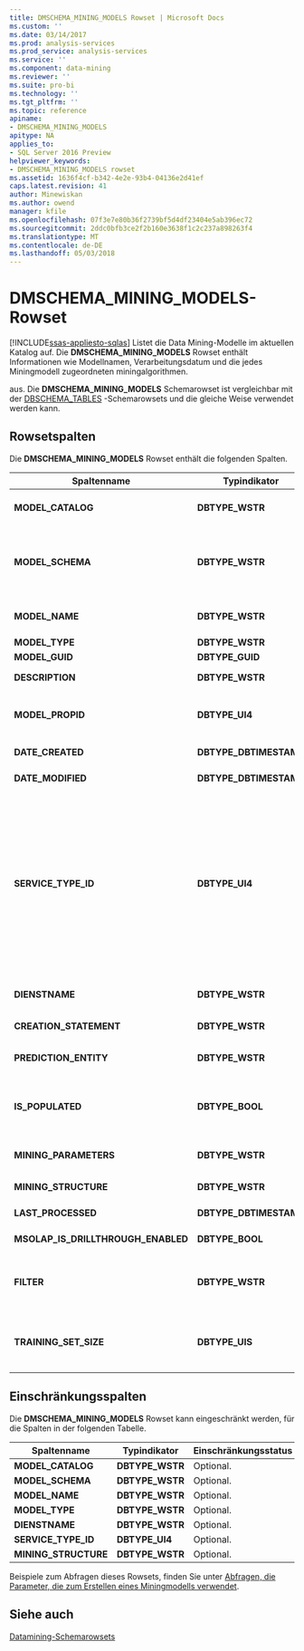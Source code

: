 ```yaml
---
title: DMSCHEMA_MINING_MODELS Rowset | Microsoft Docs
ms.custom: ''
ms.date: 03/14/2017
ms.prod: analysis-services
ms.prod_service: analysis-services
ms.service: ''
ms.component: data-mining
ms.reviewer: ''
ms.suite: pro-bi
ms.technology: ''
ms.tgt_pltfrm: ''
ms.topic: reference
apiname:
- DMSCHEMA_MINING_MODELS
apitype: NA
applies_to:
- SQL Server 2016 Preview
helpviewer_keywords:
- DMSCHEMA_MINING_MODELS rowset
ms.assetid: 1636f4cf-b342-4e2e-93b4-04136e2d41ef
caps.latest.revision: 41
author: Minewiskan
ms.author: owend
manager: kfile
ms.openlocfilehash: 07f3e7e80b36f2739bf5d4df23404e5ab396ec72
ms.sourcegitcommit: 2ddc0bfb3ce2f2b160e3638f1c2c237a898263f4
ms.translationtype: MT
ms.contentlocale: de-DE
ms.lasthandoff: 05/03/2018
---
```

# <a name="dmschemaminingmodels-rowset"></a>DMSCHEMA_MINING_MODELS-Rowset
[!INCLUDE[ssas-appliesto-sqlas](../../../includes/ssas-appliesto-sqlas.md)]
  Listet die Data Mining-Modelle im aktuellen Katalog auf. Die **DMSCHEMA_MINING_MODELS** Rowset enthält Informationen wie Modellnamen, Verarbeitungsdatum und die jedes Miningmodell zugeordneten miningalgorithmen.  
  
 aus. Die **DMSCHEMA_MINING_MODELS** Schemarowset ist vergleichbar mit der [DBSCHEMA_TABLES](../../../analysis-services/schema-rowsets/ole-db/dbschema-tables-rowset.md) -Schemarowsets und die gleiche Weise verwendet werden kann.  
  
## <a name="rowset-columns"></a>Rowsetspalten  
 Die **DMSCHEMA_MINING_MODELS** Rowset enthält die folgenden Spalten.  
  
|Spaltenname|Typindikator|Description|  
|-----------------|--------------------|-----------------|  
|**MODEL_CATALOG**|**DBTYPE_WSTR**|Der Katalogname. Wird mit dem Namen der Datenbank aufgefüllt, von der das Modell ein Element ist.|  
|**MODEL_SCHEMA**|**DBTYPE_WSTR**|Der nicht gekennzeichnete Schemaname. Diese Spalte wird nicht von [!INCLUDE[msCoName](../../../includes/msconame-md.md)] [!INCLUDE[ssNoVersion](../../../includes/ssnoversion-md.md)] [!INCLUDE[ssASnoversion](../../../includes/ssasnoversion-md.md)]; er enthält immer **NULL**.|  
|**MODEL_NAME**|**DBTYPE_WSTR**|Der Miningmodellname. Diese Spalte enthält den Namen des Miningmodells und ist nie leer.|  
|**MODEL_TYPE**|**DBTYPE_WSTR**|Der Modelltyp.|  
|**MODEL_GUID**|**DBTYPE_GUID**|Der GUID des Modells.|  
|**DESCRIPTION**|**DBTYPE_WSTR**|Eine benutzerfreundliche Beschreibung des Modells.|  
|**MODEL_PROPID**|**DBTYPE_UI4**|Die Eigenschaften-ID des Modells. Diese Spalte wird nicht von [!INCLUDE[ssASnoversion](../../../includes/ssasnoversion-md.md)]; er enthält immer **NULL**.|  
|**DATE_CREATED**|**DBTYPE_DBTIMESTAMP**|Das Datum, an dem das Modell erstellt wurde.|  
|**DATE_MODIFIED**|**DBTYPE_DBTIMESTAMP**|Das Datum, an dem die Modelldefinition zuletzt geändert wurde.|  
|**SERVICE_TYPE_ID**|**DBTYPE_UI4**|Die Enumeration, die den von dem Modell verwendeten Typ des Data Mining-Algorithmus angibt. Dieser Typ kann folgende Werte besitzen:<br /><br /> **DM_SERVICETYPE_CLASSIFICATION** (1)<br /><br /> **DM_SERVICETYPE_SEGMENTATION**(2)<br /><br /> **DM_SERVICETYPE_ ZUORDNUNG**(4)<br /><br /> **DM_SERVICETYPE_ DENSITY_ESTIMATE**(8)<br /><br /> **DM_SERVICETYPE_SEQUENCE**(16)|  
|**DIENSTNAME**|**DBTYPE_WSTR**|Der anbieterspezifische Name des von dem Modell verwendeten Data Mining-Algorithmus.|  
|**CREATION_STATEMENT**|**DBTYPE_WSTR**|Die für die Erstellung des Miningmodells verwendete Anweisung.|  
|**PREDICTION_ENTITY**|**DBTYPE_WSTR**|Eine durch Trennzeichen getrennte Liste, die angibt, welche Miningspalten vorhergesagt werden können.|  
|**IS_POPULATED**|**DBTYPE_BOOL**|Ein boolesches Flag, das angibt, ob das Modell aufgefüllt wurde.<br /><br /> **"True"** ist das Modell aufgefüllt ist, andernfalls **"false"**.|  
|**MINING_PARAMETERS**|**DBTYPE_WSTR**|Eine durch Trennzeichen getrennte Liste der Parameter, die beim Erstellen des Modells verwendet wurden.|  
|**MINING_STRUCTURE**|**DBTYPE_WSTR**|Die ID der Miningstruktur, auf der das Modell basiert.|  
|**LAST_PROCESSED**|**DBTYPE_DBTIMESTAMP**|Das Datum, an dem das Modell zuletzt geändert wurde.|  
|**MSOLAP_IS_DRILLTHROUGH_ENABLED**|**DBTYPE_BOOL**|Ein boolesches Flag, das angibt, ob das Modell Drillthrough unterstützt.|  
|**FILTER**|**DBTYPE_WSTR**|Der dem Miningmodell zugeordnete Filterausdruck.<br /><br /> NULL oder eine leere Zeichenfolge gibt an, dass kein Filter angewendet wird.|  
|**TRAINING_SET_SIZE**|**DBTYPE_UIS**|Die Anzahl der Fälle, die enthalten sind, in der Mining-Modelltraining festgelegt, nachdem die Struktur verarbeitet wurde und alle vorhandenen Filter auf das Modell angewendet wurden.|  
  
## <a name="restriction-columns"></a>Einschränkungsspalten  
 Die **DMSCHEMA_MINING_MODELS** Rowset kann eingeschränkt werden, für die Spalten in der folgenden Tabelle.  
  
|Spaltenname|Typindikator|Einschränkungsstatus|  
|-----------------|--------------------|-----------------------|  
|**MODEL_CATALOG**|**DBTYPE_WSTR**|Optional.|  
|**MODEL_SCHEMA**|**DBTYPE_WSTR**|Optional.|  
|**MODEL_NAME**|**DBTYPE_WSTR**|Optional.|  
|**MODEL_TYPE**|**DBTYPE_WSTR**|Optional.|  
|**DIENSTNAME**|**DBTYPE_WSTR**|Optional.|  
|**SERVICE_TYPE_ID**|**DBTYPE_UI4**|Optional.|  
|**MINING_STRUCTURE**|**DBTYPE_WSTR**|Optional.|  
  
 Beispiele zum Abfragen dieses Rowsets, finden Sie unter [Abfragen, die Parameter, die zum Erstellen eines Miningmodells verwendet](../../../analysis-services/data-mining/query-the-parameters-used-to-create-a-mining-model.md).  
  
## <a name="see-also"></a>Siehe auch  
 [Datamining-Schemarowsets](../../../analysis-services/schema-rowsets/data-mining/data-mining-schema-rowsets.md)  
  
  
